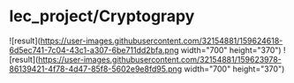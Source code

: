 # lec_project/Cryptograpy
![result](https://user-images.githubusercontent.com/32154881/159624618-6d5ec741-7c04-43c1-a307-6be711dd2bfa.png width="700" height="370")
![result](https://user-images.githubusercontent.com/32154881/159623978-86139421-4f78-4d47-85f8-5602e9e8fd95.png width="700" height="370")
